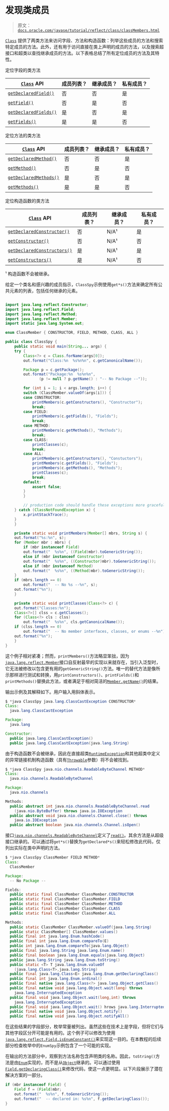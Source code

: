 # 发现类成员

> 原文：[`docs.oracle.com/javase/tutorial/reflect/class/classMembers.html`](https://docs.oracle.com/javase/tutorial/reflect/class/classMembers.html)

[`Class`](https://docs.oracle.com/javase/8/docs/api/java/lang/Class.html) 提供了两类方法来访问字段、方法和构造函数：列举这些成员的方法和搜索特定成员的方法。此外，还有用于访问直接在类上声明的成员的方法，以及搜索超接口和超类以查找继承成员的方法。以下表格总结了所有定位成员的方法及其特性。

定位字段的类方法

| [`Class`](https://docs.oracle.com/javase/8/docs/api/java/lang/Class.html) API | 成员列表？ | 继承成员？ | 私有成员？ |
| --- | --- | --- | --- |
| [`getDeclaredField()`](https://docs.oracle.com/javase/8/docs/api/java/lang/Class.html#getDeclaredField-java.lang.String-) | 否 | 否 | 是 |
| [`getField()`](https://docs.oracle.com/javase/8/docs/api/java/lang/Class.html#getField-java.lang.String-) | 否 | 是 | 否 |
| [`getDeclaredFields()`](https://docs.oracle.com/javase/8/docs/api/java/lang/Class.html#getDeclaredFields--) | 是 | 否 | 是 |
| [`getFields()`](https://docs.oracle.com/javase/8/docs/api/java/lang/Class.html#getFields--) | 是 | 是 | 否 |

定位方法的类方法

| [`Class`](https://docs.oracle.com/javase/8/docs/api/java/lang/Class.html) API | 成员列表？ | 继承成员？ | 私有成员？ |
| --- | --- | --- | --- |
| [`getDeclaredMethod()`](https://docs.oracle.com/javase/8/docs/api/java/lang/Class.html#getDeclaredMethod-java.lang.String-java.lang.Class...-) | 否 | 否 | 是 |
| [`getMethod()`](https://docs.oracle.com/javase/8/docs/api/java/lang/Class.html#getMethod-java.lang.String-java.lang.Class...-) | 否 | 是 | 否 |
| [`getDeclaredMethods()`](https://docs.oracle.com/javase/8/docs/api/java/lang/Class.html#getDeclaredMethods--) | 是 | 否 | 是 |
| [`getMethods()`](https://docs.oracle.com/javase/8/docs/api/java/lang/Class.html#getMethods--) | 是 | 是 | 否 |

定位构造函数的类方法

| [`Class`](https://docs.oracle.com/javase/8/docs/api/java/lang/Class.html) API | 成员列表？ | 继承成员？ | 私有成员？ |
| --- | --- | --- | --- |
| [`getDeclaredConstructor()`](https://docs.oracle.com/javase/8/docs/api/java/lang/Class.html#getDeclaredConstructor-java.lang.Class...-) | 否 | N/A¹ | 是 |
| [`getConstructor()`](https://docs.oracle.com/javase/8/docs/api/java/lang/Class.html#getConstructor-java.lang.Class...-) | 否 | N/A¹ | 否 |
| [`getDeclaredConstructors()`](https://docs.oracle.com/javase/8/docs/api/java/lang/Class.html#getDeclaredConstructors--) | 是 | N/A¹ | 是 |
| [`getConstructors()`](https://docs.oracle.com/javase/8/docs/api/java/lang/Class.html#getConstructors--) | 是 | N/A¹ | 否 |

¹ 构造函数不会被继承。

给定一个类名和感兴趣的成员指示，``ClassSpy``示例使用`get*s()`方法来确定所有公共元素的列表，包括任何继承的元素。

```java

import java.lang.reflect.Constructor;
import java.lang.reflect.Field;
import java.lang.reflect.Method;
import java.lang.reflect.Member;
import static java.lang.System.out;

enum ClassMember { CONSTRUCTOR, FIELD, METHOD, CLASS, ALL }

public class ClassSpy {
    public static void main(String... args) {
	try {
	    Class<?> c = Class.forName(args[0]);
	    out.format("Class:%n  %s%n%n", c.getCanonicalName());

	    Package p = c.getPackage();
	    out.format("Package:%n  %s%n%n",
		       (p != null ? p.getName() : "-- No Package --"));

	    for (int i = 1; i < args.length; i++) {
		switch (ClassMember.valueOf(args[i])) {
		case CONSTRUCTOR:
		    printMembers(c.getConstructors(), "Constructor");
		    break;
		case FIELD:
		    printMembers(c.getFields(), "Fields");
		    break;
		case METHOD:
		    printMembers(c.getMethods(), "Methods");
		    break;
		case CLASS:
		    printClasses(c);
		    break;
		case ALL:
		    printMembers(c.getConstructors(), "Constuctors");
		    printMembers(c.getFields(), "Fields");
		    printMembers(c.getMethods(), "Methods");
		    printClasses(c);
		    break;
		default:
		    assert false;
		}
	    }

        // production code should handle these exceptions more gracefully
	} catch (ClassNotFoundException x) {
	    x.printStackTrace();
	}
    }

    private static void printMembers(Member[] mbrs, String s) {
	out.format("%s:%n", s);
	for (Member mbr : mbrs) {
	    if (mbr instanceof Field)
		out.format("  %s%n", ((Field)mbr).toGenericString());
	    else if (mbr instanceof Constructor)
		out.format("  %s%n", ((Constructor)mbr).toGenericString());
	    else if (mbr instanceof Method)
		out.format("  %s%n", ((Method)mbr).toGenericString());
	}
	if (mbrs.length == 0)
	    out.format("  -- No %s --%n", s);
	out.format("%n");
    }

    private static void printClasses(Class<?> c) {
	out.format("Classes:%n");
	Class<?>[] clss = c.getClasses();
	for (Class<?> cls : clss)
	    out.format("  %s%n", cls.getCanonicalName());
	if (clss.length == 0)
	    out.format("  -- No member interfaces, classes, or enums --%n");
	out.format("%n");
    }
}

```

这个例子相对紧凑；然而，`printMembers()`方法略显笨拙，因为[`java.lang.reflect.Member`](https://docs.oracle.com/javase/8/docs/api/java/lang/reflect/Member.html)接口自反射最早的实现以来就存在，当引入泛型时，它无法被修改以包含更有用的`getGenericString()`方法。唯一的替代方法是像所示那样进行测试和转换，用`printConstructors()`、`printFields()`和`printMethods()`替换此方法，或者满足于相对简洁的[`Member.getName()`](https://docs.oracle.com/javase/8/docs/api/java/lang/reflect/Member.html#getName--)的结果。

输出示例及其解释如下。用户输入用斜体表示。

```java
$ *java ClassSpy java.lang.ClassCastException CONSTRUCTOR*
Class:
  java.lang.ClassCastException

Package:
  java.lang

Constructor:
  public java.lang.ClassCastException()
  public java.lang.ClassCastException(java.lang.String)

```

由于构造函数不会被继承，因此在直接超类[`RuntimeException`](https://docs.oracle.com/javase/8/docs/api/java/lang/RuntimeException.html)和其他超类中定义的异常链接机制构造函数（具有[`Throwable`](https://docs.oracle.com/javase/8/docs/api/java/lang/Throwable.html)参数）将不会被找到。

```java
$ *java ClassSpy java.nio.channels.ReadableByteChannel METHOD*
Class:
  java.nio.channels.ReadableByteChannel

Package:
  java.nio.channels

Methods:
  public abstract int java.nio.channels.ReadableByteChannel.read
    (java.nio.ByteBuffer) throws java.io.IOException
  public abstract void java.nio.channels.Channel.close() throws
    java.io.IOException
  public abstract boolean java.nio.channels.Channel.isOpen()

```

接口[`java.nio.channels.ReadableByteChannel`](https://docs.oracle.com/javase/8/docs/api/java/nio/channels/ReadableByteChannel.html)定义了[`read()`](https://docs.oracle.com/javase/8/docs/api/java/nio/channels/ReadableByteChannel.html#read-java.nio.ByteBuffer-)。其余方法是从超级接口继承的。可以通过将`get*s()`替换为`getDeclared*s()`来轻松修改此代码，仅列出实际在类中声明的方法。

```java
$ *java ClassSpy ClassMember FIELD METHOD*
Class:
  ClassMember

Package:
  -- No Package --

Fields:
  public static final ClassMember ClassMember.CONSTRUCTOR
  public static final ClassMember ClassMember.FIELD
  public static final ClassMember ClassMember.METHOD
  public static final ClassMember ClassMember.CLASS
  public static final ClassMember ClassMember.ALL

Methods:
  public static ClassMember ClassMember.valueOf(java.lang.String)
  public static ClassMember[] ClassMember.values()
  public final int java.lang.Enum.hashCode()
  public final int java.lang.Enum.compareTo(E)
  public int java.lang.Enum.compareTo(java.lang.Object)
  public final java.lang.String java.lang.Enum.name()
  public final boolean java.lang.Enum.equals(java.lang.Object)
  public java.lang.String java.lang.Enum.toString()
  public static <T> T java.lang.Enum.valueOf
    (java.lang.Class<T>,java.lang.String)
  public final java.lang.Class<E> java.lang.Enum.getDeclaringClass()
  public final int java.lang.Enum.ordinal()
  public final native java.lang.Class<?> java.lang.Object.getClass()
  public final native void java.lang.Object.wait(long) throws
    java.lang.InterruptedException
  public final void java.lang.Object.wait(long,int) throws
    java.lang.InterruptedException
  public final void java.lang.Object.wait() hrows java.lang.InterruptedException
  public final native void java.lang.Object.notify()
  public final native void java.lang.Object.notifyAll()

```

在这些结果的字段部分，枚举常量被列出。虽然这些在技术上是字段，但将它们与其他字段区分开可能是有用的。这个例子可以修改为使用[`java.lang.reflect.Field.isEnumConstant()`](https://docs.oracle.com/javase/8/docs/api/java/lang/reflect/Field.html#isEnumConstant--)来实现这一目的。在本教程的后续部分检查枚举中的``EnumSpy``示例包含了一个可能的实现。

在输出的方法部分中，观察到方法名称包含声明类的名称。因此，`toString()`方法是由[`Enum`](https://docs.oracle.com/javase/8/docs/api/java/lang/Enum.html#toString--)实现的，而不是从[`Object`](https://docs.oracle.com/javase/8/docs/api/java/lang/Object.html)继承的。可以通过使用[`Field.getDeclaringClass()`](https://docs.oracle.com/javase/8/docs/api/java/lang/reflect/Field.html#getDeclaringClass--)来修改代码，使这一点更明显。以下片段展示了潜在解决方案的一部分。

```java
if (mbr instanceof Field) {
    Field f = (Field)mbr;
    out.format("  %s%n", f.toGenericString());
    out.format("  -- declared in: %s%n", f.getDeclaringClass());
}

```
